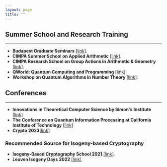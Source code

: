 ```yaml
---
layout: page
title: ""
---
```

## Summer School and Research Training
---
* <b>Budapest Graduate Seminars</b> [[link]](https://bgs.renyi.hu).
* <b>CIMPA Summer School on Applied Arithmetic</b> [[link]](https://susaan.inria.fr).
* <b>CIMPA Research School on Group Actions in Arithmetic & Geometry</b> [[link]](http://www.rnta.eu/Yogyakarta2020/appl.html).
* <b>QWorld: Quantum Computing and Programming</b> [[link]](https://qworld.net/qcourse511-2/).
* <b>Workshop on Quantum Algorithms in Number Theory </b> [[link]](http://www.fields.utoronto.ca/activities/21-22/quantum-algorithms).


## Conferences
---
* <b>Innovations in Theoretical Computer Science by Simon's Institute</b> [[link]](http://itcs-conf.org)
* <b>The Conference on Quantum Information Processing at California Institute of Technology</b>  [[link]](https://web.cvent.com/event/8adf8248-432b-499c-91e2-63b83ba3f69e/summary)
* <b>Crypto 2023</b>[[link]](https://crypto.iacr.org/2023/)

### Recommended Source for Isogeny-based Cryptography
* <b>Isogeny-Based Cryptography School 2021</b> [[link]](https://isogenyschool2020.co.uk/).
* <b>Leuven Isogeny Days 2022</b> [[link]](https://www.esat.kuleuven.be/cosic/projects/isocrypt/workshops/)
